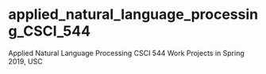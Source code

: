 # applied_natural_language_processing_CSCI_544
Applied Natural Language Processing CSCI 544 Work Projects in Spring 2019, USC
